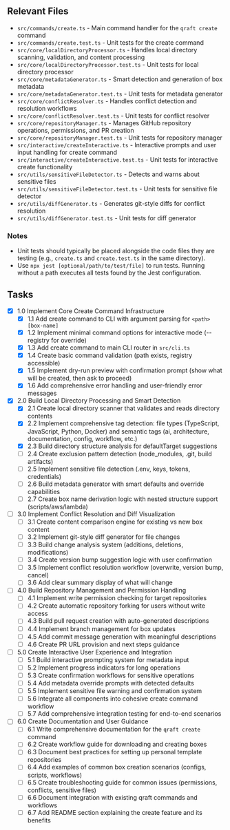 ## Relevant Files

- `src/commands/create.ts` - Main command handler for the `qraft create` command
- `src/commands/create.test.ts` - Unit tests for the create command
- `src/core/localDirectoryProcessor.ts` - Handles local directory scanning, validation, and content processing
- `src/core/localDirectoryProcessor.test.ts` - Unit tests for local directory processor
- `src/core/metadataGenerator.ts` - Smart detection and generation of box metadata
- `src/core/metadataGenerator.test.ts` - Unit tests for metadata generator
- `src/core/conflictResolver.ts` - Handles conflict detection and resolution workflows
- `src/core/conflictResolver.test.ts` - Unit tests for conflict resolver
- `src/core/repositoryManager.ts` - Manages GitHub repository operations, permissions, and PR creation
- `src/core/repositoryManager.test.ts` - Unit tests for repository manager
- `src/interactive/createInteractive.ts` - Interactive prompts and user input handling for create command
- `src/interactive/createInteractive.test.ts` - Unit tests for interactive create functionality
- `src/utils/sensitiveFileDetector.ts` - Detects and warns about sensitive files
- `src/utils/sensitiveFileDetector.test.ts` - Unit tests for sensitive file detector
- `src/utils/diffGenerator.ts` - Generates git-style diffs for conflict resolution
- `src/utils/diffGenerator.test.ts` - Unit tests for diff generator

### Notes

- Unit tests should typically be placed alongside the code files they are testing (e.g., `create.ts` and `create.test.ts` in the same directory).
- Use `npx jest [optional/path/to/test/file]` to run tests. Running without a path executes all tests found by the Jest configuration.

## Tasks

- [x] 1.0 Implement Core Create Command Infrastructure
  - [x] 1.1 Add create command to CLI with argument parsing for `<path> [box-name]`
  - [x] 1.2 Implement minimal command options for interactive mode (--registry for override)
  - [x] 1.3 Add create command to main CLI router in `src/cli.ts`
  - [x] 1.4 Create basic command validation (path exists, registry accessible)
  - [x] 1.5 Implement dry-run preview with confirmation prompt (show what will be created, then ask to proceed)
  - [x] 1.6 Add comprehensive error handling and user-friendly error messages

- [x] 2.0 Build Local Directory Processing and Smart Detection
  - [x] 2.1 Create local directory scanner that validates and reads directory contents
  - [x] 2.2 Implement comprehensive tag detection: file types (TypeScript, JavaScript, Python, Docker) and semantic tags (ai, architecture, documentation, config, workflow, etc.)
  - [x] 2.3 Build directory structure analysis for defaultTarget suggestions
  - [ ] 2.4 Create exclusion pattern detection (node_modules, .git, build artifacts)
  - [ ] 2.5 Implement sensitive file detection (.env, keys, tokens, credentials)
  - [ ] 2.6 Build metadata generator with smart defaults and override capabilities
  - [ ] 2.7 Create box name derivation logic with nested structure support (scripts/aws/lambda)

- [ ] 3.0 Implement Conflict Resolution and Diff Visualization
  - [ ] 3.1 Create content comparison engine for existing vs new box content
  - [ ] 3.2 Implement git-style diff generator for file changes
  - [ ] 3.3 Build change analysis system (additions, deletions, modifications)
  - [ ] 3.4 Create version bump suggestion logic with user confirmation
  - [ ] 3.5 Implement conflict resolution workflow (overwrite, version bump, cancel)
  - [ ] 3.6 Add clear summary display of what will change

- [ ] 4.0 Build Repository Management and Permission Handling
  - [ ] 4.1 Implement write permission checking for target repositories
  - [ ] 4.2 Create automatic repository forking for users without write access
  - [ ] 4.3 Build pull request creation with auto-generated descriptions
  - [ ] 4.4 Implement branch management for box updates
  - [ ] 4.5 Add commit message generation with meaningful descriptions
  - [ ] 4.6 Create PR URL provision and next steps guidance

- [ ] 5.0 Create Interactive User Experience and Integration
  - [ ] 5.1 Build interactive prompting system for metadata input
  - [ ] 5.2 Implement progress indicators for long operations
  - [ ] 5.3 Create confirmation workflows for sensitive operations
  - [ ] 5.4 Add metadata override prompts with detected defaults
  - [ ] 5.5 Implement sensitive file warning and confirmation system
  - [ ] 5.6 Integrate all components into cohesive create command workflow
  - [ ] 5.7 Add comprehensive integration testing for end-to-end scenarios

- [ ] 6.0 Create Documentation and User Guidance
  - [ ] 6.1 Write comprehensive documentation for the `qraft create` command
  - [ ] 6.2 Create workflow guide for downloading and creating boxes
  - [ ] 6.3 Document best practices for setting up personal template repositories
  - [ ] 6.4 Add examples of common box creation scenarios (configs, scripts, workflows)
  - [ ] 6.5 Create troubleshooting guide for common issues (permissions, conflicts, sensitive files)
  - [ ] 6.6 Document integration with existing qraft commands and workflows
  - [ ] 6.7 Add README section explaining the create feature and its benefits

